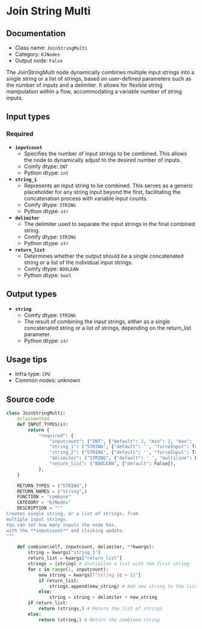 # Join String Multi
## Documentation
- Class name: `JoinStringMulti`
- Category: `KJNodes`
- Output node: `False`

The JoinStringMulti node dynamically combines multiple input strings into a single string or a list of strings, based on user-defined parameters such as the number of inputs and a delimiter. It allows for flexible string manipulation within a flow, accommodating a variable number of string inputs.
## Input types
### Required
- **`inputcount`**
    - Specifies the number of input strings to be combined. This allows the node to dynamically adjust to the desired number of inputs.
    - Comfy dtype: `INT`
    - Python dtype: `int`
- **`string_i`**
    - Represents an input string to be combined. This serves as a generic placeholder for any string input beyond the first, facilitating the concatenation process with variable input counts.
    - Comfy dtype: `STRING`
    - Python dtype: `str`
- **`delimiter`**
    - The delimiter used to separate the input strings in the final combined string.
    - Comfy dtype: `STRING`
    - Python dtype: `str`
- **`return_list`**
    - Determines whether the output should be a single concatenated string or a list of the individual input strings.
    - Comfy dtype: `BOOLEAN`
    - Python dtype: `bool`
## Output types
- **`string`**
    - Comfy dtype: `STRING`
    - The result of combining the input strings, either as a single concatenated string or a list of strings, depending on the return_list parameter.
    - Python dtype: `str`
## Usage tips
- Infra type: `CPU`
- Common nodes: unknown


## Source code
```python
class JoinStringMulti:
    @classmethod
    def INPUT_TYPES(s):
        return {
            "required": {
                "inputcount": ("INT", {"default": 2, "min": 2, "max": 1000, "step": 1}),
                "string_1": ("STRING", {"default": '', "forceInput": True}),
                "string_2": ("STRING", {"default": '', "forceInput": True}),
                "delimiter": ("STRING", {"default": ' ', "multiline": False}),
                "return_list": ("BOOLEAN", {"default": False}),
            },
    }

    RETURN_TYPES = ("STRING",)
    RETURN_NAMES = ("string",)
    FUNCTION = "combine"
    CATEGORY = "KJNodes"
    DESCRIPTION = """
Creates single string, or a list of strings, from  
multiple input strings.  
You can set how many inputs the node has,  
with the **inputcount** and clicking update.
"""

    def combine(self, inputcount, delimiter, **kwargs):
        string = kwargs["string_1"]
        return_list = kwargs["return_list"]
        strings = [string] # Initialize a list with the first string
        for c in range(1, inputcount):
            new_string = kwargs[f"string_{c + 1}"]
            if return_list:
                strings.append(new_string) # Add new string to the list
            else:
                string = string + delimiter + new_string
        if return_list:
            return (strings,) # Return the list of strings
        else:
            return (string,) # Return the combined string

```
